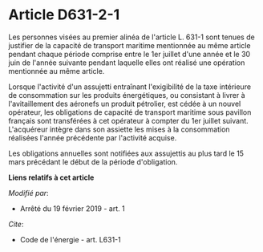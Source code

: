 # Article D631-2-1

Les personnes visées au premier alinéa de l'article L. 631-1 sont tenues de justifier de la capacité de transport maritime
mentionnée au même article pendant chaque période comprise entre le 1er juillet d'une année et le 30 juin de l'année suivante
pendant laquelle elles ont réalisé une opération mentionnée au même article. 

Lorsque l'activité d'un assujetti entraînant l'exigibilité    de la taxe intérieure de consommation sur les produits
énergétiques, ou consistant à livrer à l'avitaillement des aéronefs un produit pétrolier, est cédée à un nouvel opérateur,
les obligations de capacité de transport maritime sous pavillon français sont transférées à cet opérateur à compter du 1er
juillet suivant. L'acquéreur intègre dans son assiette les mises à la consommation réalisées l'année précédente par
l'activité acquise. 

Les obligations annuelles sont notifiées aux assujettis au plus tard le 15 mars précédant le début de la période
d'obligation.

**Liens relatifs à cet article**

_Modifié par_:

  - Arrêté du 19 février 2019 - art. 1

_Cite_:

  - Code de l'énergie - art. L631-1
